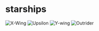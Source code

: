 # starships

![X-Wing](https://www.denofgeek.com/wp-content/uploads/2019/12/x-wing.jpg?w=1024)
![Upsilon](https://www.denofgeek.com/wp-content/uploads/2019/12/star-wars-kylo-ren-ship.jpg?w=1024)
![Y-wing](https://www.denofgeek.com/wp-content/uploads/2019/02/star-wars-y-wing.jpeg)
![Outrider](https://www.denofgeek.com/wp-content/uploads/2020/06/star-wars-outrider.jpg?fit=1024%2C552)